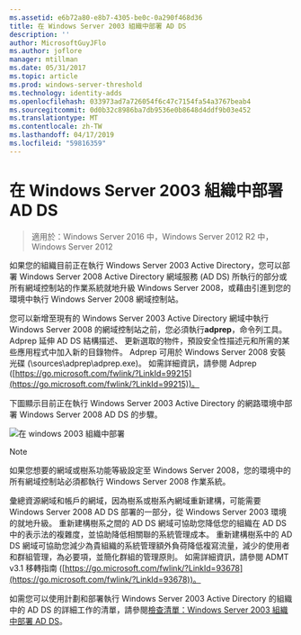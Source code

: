 ```yaml
---
ms.assetid: e6b72a80-e8b7-4305-be0c-0a290f468d36
title: 在 Windows Server 2003 組織中部署 AD DS
description: ''
author: MicrosoftGuyJFlo
ms.author: joflore
manager: mtillman
ms.date: 05/31/2017
ms.topic: article
ms.prod: windows-server-threshold
ms.technology: identity-adds
ms.openlocfilehash: 033973ad7a726054f6c47c7154fa54a3767beab4
ms.sourcegitcommit: 0d0b32c8986ba7db9536e0b8648d4ddf9b03e452
ms.translationtype: MT
ms.contentlocale: zh-TW
ms.lasthandoff: 04/17/2019
ms.locfileid: "59816359"
---
```

# <a name="deploying-ad-ds-in-a-windows-server-2003-organization"></a>在 Windows Server 2003 組織中部署 AD DS

>適用於：Windows Server 2016 中，Windows Server 2012 R2 中，Windows Server 2012

如果您的組織目前正在執行 Windows Server 2003 Active Directory，您可以部署 Windows Server 2008 Active Directory 網域服務 (AD DS) 所執行的部分或所有網域控制站的作業系統就地升級 Windows Server 2008，或藉由引進到您的環境中執行 Windows Server 2008 網域控制站。  
  
您可以新增至現有的 Windows Server 2003 Active Directory 網域中執行 Windows Server 2008 的網域控制站之前，您必須執行**adprep**，命令列工具。 Adprep 延伸 AD DS 結構描述、 更新選取的物件，預設安全性描述元和所需的某些應用程式中加入新的目錄物件。 Adprep 可用於 Windows Server 2008 安裝光碟 (\sources\adprep\adprep.exe)。 如需詳細資訊，請參閱 Adprep ([https://go.microsoft.com/fwlink/?LinkId=99215](https://go.microsoft.com/fwlink/?LinkId=99215))。  
  
下圖顯示目前正在執行 Windows Server 2003 Active Directory 的網路環境中部署 Windows Server 2008 AD DS 的步驟。  
  
![在 windows 2003 組織中部署](media/Deploying-AD-DS-in-a-Windows-Server-2003-Organization/900c4eee-1119-4a9a-9310-755597428b71.gif)  
  
> [!NOTE]  
> 如果您想要的網域或樹系功能等級設定至 Windows Server 2008，您的環境中的所有網域控制站必須都執行 Windows Server 2008 作業系統。  
  
彙總資源網域和帳戶的網域，因為樹系或樹系內網域重新建構，可能需要 Windows Server 2008 AD DS 部署的一部分，從 Windows Server 2003 環境的就地升級。 重新建構樹系之間的 AD DS 網域可協助您降低您的組織在 AD DS 中的表示法的複雜度，並協助降低相關聯的系統管理成本。 重新建構樹系中的 AD DS 網域可協助您減少為貴組織的系統管理額外負荷降低複寫流量，減少的使用者和群組管理，為必要項，並簡化群組的管理原則。 如需詳細資訊，請參閱 ADMT v3.1 移轉指南 ([https://go.microsoft.com/fwlink/?LinkId=93678](https://go.microsoft.com/fwlink/?LinkId=93678))。  
  
如需您可以使用計劃和部署執行 Windows Server 2003 Active Directory 的組織中的 AD DS 的詳細工作的清單，請參閱[檢查清單：Windows Server 2003 組織中部署 AD DS](https://technet.microsoft.com/library/cc771407.aspx)。  
  


